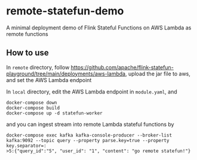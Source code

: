 # remote-statefun-demo
A minimal deployment demo of Flink Stateful Functions on AWS Lambda as remote functions

## How to use

In `remote` directory, follow https://github.com/apache/flink-statefun-playground/tree/main/deployments/aws-lambda, upload the jar file to aws, and set the AWS Lambda endpoint


In `local` directory, edit the AWS Lambda endpoint in `module.yaml`, and

```
docker-compose down
docker-compose build
docker-compose up -d statefun-worker
```

and you can ingest stream into remote Lambda stateful functions by

```
docker-compose exec kafka kafka-console-producer --broker-list kafka:9092 --topic query --property parse.key=true --property key.separator=:
>5:{"query_id":"5", "user_id": "1", "content": "go remote statefun!"}
```
